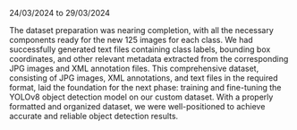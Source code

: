 24/03/2024 to 29/03/2024

The dataset preparation was nearing completion, with all the necessary components ready for the new 125 images for each class. We had successfully generated text files containing class labels, bounding box coordinates, and other relevant metadata extracted from the corresponding JPG images and XML annotation files. This comprehensive dataset, consisting of JPG images, XML annotations, and text files in the required format, laid the foundation for the next phase: training and fine-tuning the YOLOv8 object detection model on our custom dataset. With a properly formatted and organized dataset, we were well-positioned to achieve accurate and reliable object detection results.

